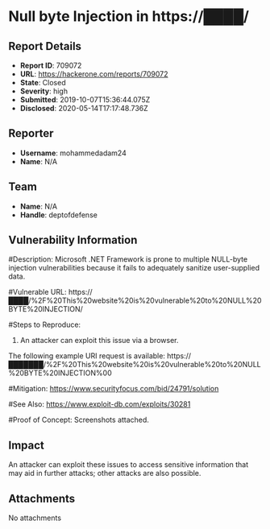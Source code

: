 # Null byte Injection in https://████/

## Report Details
- **Report ID**: 709072
- **URL**: https://hackerone.com/reports/709072
- **State**: Closed
- **Severity**: high
- **Submitted**: 2019-10-07T15:36:44.075Z
- **Disclosed**: 2020-05-14T17:17:48.736Z

## Reporter
- **Username**: mohammedadam24
- **Name**: N/A

## Team
- **Name**: N/A
- **Handle**: deptofdefense

## Vulnerability Information
#Description:
Microsoft .NET Framework is prone to multiple NULL-byte injection vulnerabilities because it fails to adequately sanitize user-supplied data.

#Vulnerable URL: https://████/%2F%20This%20website%20is%20vulnerable%20to%20NULL%20BYTE%20INJECTION/

#Steps to Reproduce:
1) An attacker can exploit this issue via a browser.

The following example URI request is available:
https://███████/%2F%20This%20website%20is%20vulnerable%20to%20NULL%20BYTE%20INJECTION%00

#Mitigation: https://www.securityfocus.com/bid/24791/solution

#See Also: https://www.exploit-db.com/exploits/30281

#Proof of Concept: Screenshots attached.

## Impact

An attacker can exploit these issues to access sensitive information that may aid in further attacks; other attacks are also possible.

## Attachments
No attachments
